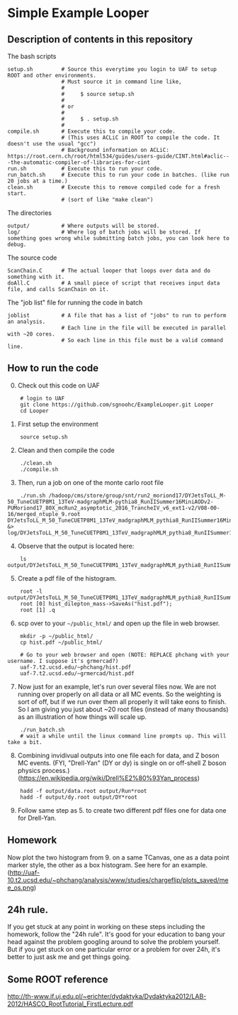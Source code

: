 # Simple Example Looper

## Description of contents in this repository

The bash scripts

    setup.sh         # Source this everytime you login to UAF to setup ROOT and other environments.
                     # Must source it in command line like,
                     #
                     #     $ source setup.sh
                     #
                     # or
                     #
                     #     $ . setup.sh
                     #
    compile.sh       # Execute this to compile your code.
                     # (This uses ACLiC in ROOT to compile the code. It doesn't use the usual "gcc")
                     # Background information on ACLiC: https://root.cern.ch/root/html534/guides/users-guide/CINT.html#aclic---the-automatic-compiler-of-libraries-for-cint
    run.sh           # Execute this to run your code.
    run_batch.sh     # Execute this to run your code in batches. (like run 20 jobs at a time.)
    clean.sh         # Execute this to remove compiled code for a fresh start.
                     # (sort of like "make clean")

The directories

    output/          # Where outputs will be stored.
    log/             # Where log of batch jobs will be stored. If something goes wrong while submitting batch jobs, you can look here to debug.

The source code

    ScanChain.C      # The actual looper that loops over data and do something with it.
    doAll.C          # A small piece of script that receives input data file, and calls ScanChain on it.

The "job list" file for running the code in batch

    joblist          # A file that has a list of "jobs" to run to perform an analysis.
                     # Each line in the file will be executed in parallel with ~20 cores.
                     # So each line in this file must be a valid command line.

## How to run the code

0. Check out this code on UAF

```
    # login to UAF
    git clone https://github.com/sgnoohc/ExampleLooper.git Looper
    cd Looper
```

1. First setup the environment

```
    source setup.sh
```

2. Clean and then compile the code

```
    ./clean.sh
    ./compile.sh
```

3. Then, run a job on one of the monte carlo root file

```
    ./run.sh /hadoop/cms/store/group/snt/run2_moriond17/DYJetsToLL_M-50_TuneCUETP8M1_13TeV-madgraphMLM-pythia8_RunIISummer16MiniAODv2-PUMoriond17_80X_mcRun2_asymptotic_2016_TrancheIV_v6_ext1-v2/V08-00-16/merged_ntuple_9.root     DYJetsToLL_M_50_TuneCUETP8M1_13TeV_madgraphMLM_pythia8_RunIISummer16MiniAODv2_PUMoriond17_80X_mcRun2_asymptotic_2016_TrancheIV_v6_ext1_v2_V08_00_16_merged_ntuple_9.root &> log/DYJetsToLL_M_50_TuneCUETP8M1_13TeV_madgraphMLM_pythia8_RunIISummer16MiniAODv2_PUMoriond17_80X_mcRun2_asymptotic_2016_TrancheIV_v6_ext1_v2_V08_00_16_merged_ntuple_9.log
```

4. Observe that the output is located here:

```
    ls output/DYJetsToLL_M_50_TuneCUETP8M1_13TeV_madgraphMLM_pythia8_RunIISummer16MiniAODv2_PUMoriond17_80X_mcRun2_asymptotic_2016_TrancheIV_v6_ext1_v2_V08_00_16_merged_ntuple_9.root
```

5. Create a pdf file of the histogram.

```
    root -l output/DYJetsToLL_M_50_TuneCUETP8M1_13TeV_madgraphMLM_pythia8_RunIISummer16MiniAODv2_PUMoriond17_80X_mcRun2_asymptotic_2016_TrancheIV_v6_ext1_v2_V08_00_16_merged_ntuple_9.root
    root [0] hist_dilepton_mass->SaveAs("hist.pdf");
    root [1] .q
```

6. scp over to your ```~/public_html/``` and open up the file in web browser.

```
    mkdir -p ~/public_html/
    cp hist.pdf ~/public_html/

    # Go to your web browser and open (NOTE: REPLACE phchang with your username. I suppose it's grmercad?)
    uaf-7.t2.ucsd.edu/~phchang/hist.pdf
    uaf-7.t2.ucsd.edu/~grmercad/hist.pdf
```

7. Now just for an example, let's run over several files now. We are not
   running over properly on all data or all MC events. So the weighting is sort
   of off, but if we run over them all properly it will take eons to finish. So I
   am giving you just about ~20 root files (instead of many thousands) as an
   illustration of how things will scale up.

```
    ./run_batch.sh
    # wait a while until the linux command line prompts up. This will take a bit.
```

8. Combining invidivual outputs into one file each for data, and Z boson MC events.
   (FYI, "Drell-Yan" (DY or dy) is single on or off-shell Z boson physics process.)
   (https://en.wikipedia.org/wiki/Drell%E2%80%93Yan_process)

```
    hadd -f output/data.root output/Run*root
    hadd -f output/dy.root output/DY*root
```

9. Follow same step as 5. to create two different pdf files one for data one for Drell-Yan.

## Homework

Now plot the two histogram from 9. on a same TCanvas, one as a data point marker style, the other as a box histogram.
See here for an example. (http://uaf-10.t2.ucsd.edu/~phchang/analysis/www/studies/chargeflip/plots_saved/mee_os.png)

## 24h rule.

If you get stuck at any point in working on these steps including the homework,
follow the "24h rule". It's good for your education to bang your head against
the problem googling around to solve the problem yourself. But if you get stuck
on one particular error or a problem for over 24h, it's better to just ask me
and get things going.

## Some ROOT reference

http://th-www.if.uj.edu.pl/~erichter/dydaktyka/Dydaktyka2012/LAB-2012/HASCO_RootTutorial_FirstLecture.pdf
